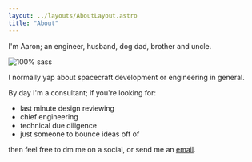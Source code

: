 ```yaml
---
layout: ../layouts/AboutLayout.astro
title: "About"
---
```


I'm Aaron; an engineer, husband, dog dad, brother and uncle.

<img src="/assets/about_pfp.jpg" class="sm:w-1/2 mx-auto" alt="100% sass">

I normally yap about spacecraft development or engineering in general.

By day I'm a consultant; if you're looking for:

- last minute design reviewing
- chief engineering
- technical due diligence
- just someone to bounce ideas off of

then feel free to dm me on a social, or send me an [email](mailto:aaron@sirrom.systems).
